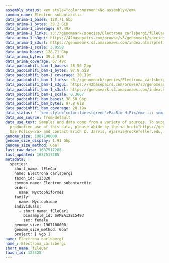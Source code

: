```yaml
---
assembly_status: <em style="color:maroon">No assembly</em>
common_name: Electron subantarctic
data_arima-1_bases: 128.71 Gbp
data_arima-1_bytes: 39.2 GiB
data_arima-1_coverage: 67.49x
data_arima-1_links: s3://genomeark/species/Electrona_carlsbergi/fEleCar1/genomic_data/arima/<br>
data_arima-1_s3gui: https://42basepairs.com/browse/s3/genomeark/species/Electrona_carlsbergi/fEleCar1/genomic_data/arima/
data_arima-1_s3url: https://genomeark.s3.amazonaws.com/index.html?prefix=species/Electrona_carlsbergi/fEleCar1/genomic_data/arima/
data_arima-1_scale: 3.0558
data_arima_bases: 128.71 Gbp
data_arima_bytes: 39.2 GiB
data_arima_coverage: 67.49x
data_pacbiohifi_bam-1_bases: 38.50 Gbp
data_pacbiohifi_bam-1_bytes: 97.8 GiB
data_pacbiohifi_bam-1_coverage: 20.19x
data_pacbiohifi_bam-1_links: s3://genomeark/species/Electrona_carlsbergi/fEleCar1/genomic_data/pacbio_hifi/<br>
data_pacbiohifi_bam-1_s3gui: https://42basepairs.com/browse/s3/genomeark/species/Electrona_carlsbergi/fEleCar1/genomic_data/pacbio_hifi/
data_pacbiohifi_bam-1_s3url: https://genomeark.s3.amazonaws.com/index.html?prefix=species/Electrona_carlsbergi/fEleCar1/genomic_data/pacbio_hifi/
data_pacbiohifi_bam-1_scale: 0.3667
data_pacbiohifi_bam_bases: 38.50 Gbp
data_pacbiohifi_bam_bytes: 97.8 GiB
data_pacbiohifi_bam_coverage: 20.19x
data_status: '''<em style="color:forestgreen">PacBio HiFi</em> ::: <em style="color:forestgreen">Arima</em>'''
data_use_source: from-default
data_use_text: Samples and data come from a variety of sources. To support fair and
  productive use of this data, please abide by the <a href="https://genome10k.soe.ucsc.edu/data-use-policies/">Data
  Use Policy</a> and contact Erich D. Jarvis, ejarvis@rockefeller.edu, with any questions.
genome_size: 1907100000
genome_size_display: 1.91 Gbp
genome_size_method: GoaT
last_raw_data: 1687517285
last_updated: 1687517285
metadata: |
  species:
    short_name: fEleCar
    name: Electrona carlsbergi
    taxon_id: 123328
    common_name: Electron subantarctic
    order:
      name: Myctophiformes
    family:
      name: Myctophidae
    individuals:
      - short_name: fEleCar1
        biosample_id: SAMEA12815493
        sex: female
    genome_size: 1907100000
    genome_size_method: GoaT
    project: [ vgp ]
name: Electrona carlsbergi
name_: Electrona_carlsbergi
short_name: fEleCar
taxon_id: 123328
---
```

